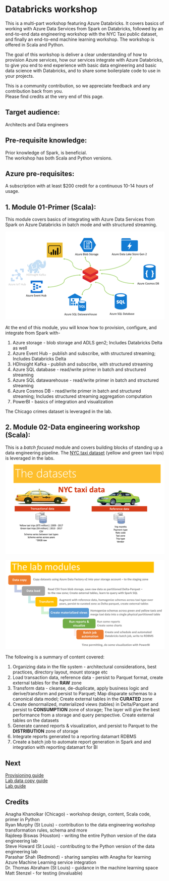 # Databricks workshop

This is a multi-part workshop featuring Azure Databricks. It covers basics of working with Azure Data Services from Spark on Databricks, followed by an end-to-end data engineering workshop with the NYC Taxi public dataset, and finally an end-to-end machine learning workshop.  The workshop is offered in Scala and Python.<br>

The goal of this workshop is deliver a clear understanding of how to provision Azure services, how our services integrate with Azure Databricks, to give you end to end experience with basic data engineering and basic data science with Databricks, and to share some boilerplate code to use in your projects.<br>  

This is a community contribution, so we appreciate feedback and any contribution back from you.<br>
Please find credits at the very end of this page.<br>

## Target audience:
Architects and Data engineers<br>

##  Pre-requisite knowledge:
Prior knowledge of Spark, is beneficial.<br>
The workshop has both Scala and Python versions.<br>

## Azure pre-requisites:
A subscription with at least $200 credit for a continuous 10-14 hours of usage.<br>

## 1.  Module 01-Primer (Scala):
This module covers basics of integrating with Azure Data Services from Spark on Azure Databricks in batch mode and with structured streaming.<br>

![primer](images/1.png)

At the end of this module, you will know how to provision, configure, and integrate from Spark with-<br>
1.  Azure storage - blob storage and ADLS gen2; Includes Databricks Delta as well<br>
2.  Azure Event Hub - publish and subscribe, with structured streaming; Includes Databricks Delta<br>
3.  HDInsight Kafka - publish and subscribe, with structured streaming<br>
4.  Azure SQL database - read/write primer in batch and structured streaming<br>
5.  Azure SQL datawarehouse - read/write primer in batch and structured streaming<br>
6.  Azure Cosmos DB - read/write primer in batch and structured streaming; Includes structured streaming aggregation computation<br>
7.  PowerBI - basics of integration and visualization<br>

The Chicago crimes dataset is leveraged in the lab.

## 2.  Module 02-Data engineering workshop (Scala):
This is a *batch focused* module and covers building blocks of standing up a data engineering pipeline.  The [NYC taxi dataset](http://www.nyc.gov/html/tlc/html/about/trip_record_data.shtml) (yellow and green taxi trips) is leveraged in the labs.
<br>
![primer](images/2.png)
<br>
<br>
![primer](images/3.png)

The following is a summary of content covered:
1.  Organizing data in the file system  - architectural considerations, best practices, directory layout, mount storage etc<br>
2.  Load transaction data, reference data - persist to Parquet format, create external tables for the **RAW** zone<br>
3.  Transform data - cleanse, de-duplicate, apply business logic and derive/transform and persist to Parquet; Map disparate schemas to a canonical data model; Create external tables in the **CURATED** zone<br>
4.  Create denormalized, materialized views (tables) in Delta/Parquet and persist to **CONSUMPTION** zone of storage; The layer will give the best performance from a storage and query perspective.  Create external tables on the datasets<br>
5.  Generate canned reports & visualization, and persist to Parquet to the **DISTRIBUTION** zone of storage<br>
6.  Integrate reports generated to a reporting datamart RDBMS<br>
7.  Create a batch job to automate report generation in Spark and and integration with reporting datamart for BI<br>


## Next
[Provisioning guide](docs/1-provisioning-guide/ProvisioningGuide.md)<br>
[Lab data copy guide](docs/3-data-copy-guide/README.md)<br>
[Lab guide](docs/2-lab-guide/README.md)

## Credits
Anagha Khanolkar (Chicago) - workshop design, content, Scala code, primer in Python<br>
Ryan Murphy (St Louis) - contribution to the data engineering workshop transformation rules, schema and more<br>
Rajdeep Biswas (Houston) - writing the entire Python version of the data engineering lab<br>
Steve Howard (St Louis) - contributing to the Python version of the data engineering lab<br>
Parashar Shah (Redmond) - sharing samples with Anagha for learning Azure Machine Learning service integration<br>
Dr. Thomas Abraham (St Louis) - guidance in the machine learning space<br>
Matt Stenzel - for testing (invaluable)<br>
